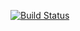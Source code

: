 [![Build Status](https://travis-ci.com/seonghwanchoi0203/cse110Lab5.svg?branch=master)](https://travis-ci.com/seonghwanchoi0203/cse110Lab5)
